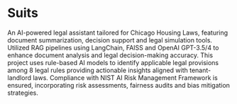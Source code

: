 # Suits

An AI-powered legal assistant tailored for Chicago Housing Laws, featuring document summarization, decision support and legal simulation tools. Utilized RAG pipelines using LangChain, FAISS and OpenAI GPT-3.5/4 to enhance document analysis and legal decision-making accuracy. 
This project uses rule-based AI models to identify applicable legal provisions among 8 legal rules providing actionable insights aligned with tenant-landlord laws. Compliance with NIST AI Risk Management Framework is ensured, incorporating risk assessments, fairness audits and bias mitigation strategies.
